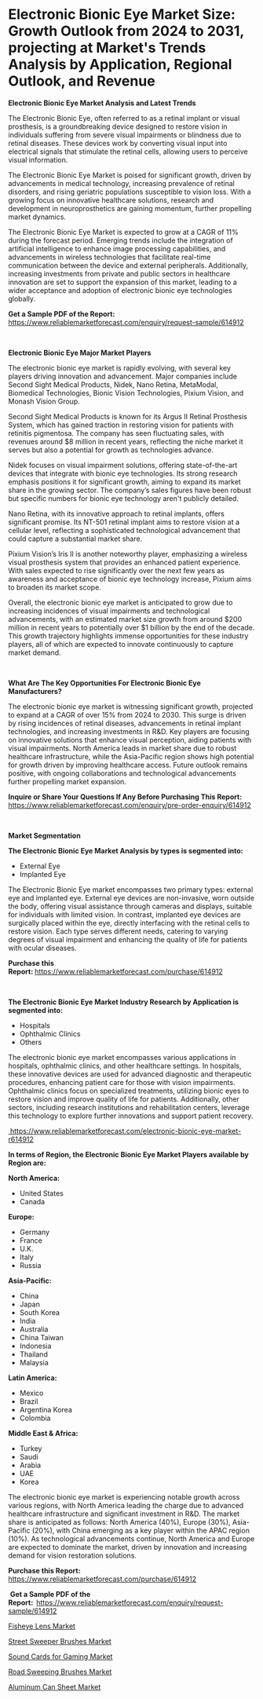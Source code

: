 <p><h1>Electronic Bionic Eye Market Size: Growth Outlook from 2024 to 2031, projecting at Market's Trends Analysis by Application, Regional Outlook, and Revenue</h1></p><p><strong>Electronic Bionic Eye Market Analysis and Latest Trends</strong></p>
<p><p>The Electronic Bionic Eye, often referred to as a retinal implant or visual prosthesis, is a groundbreaking device designed to restore vision in individuals suffering from severe visual impairments or blindness due to retinal diseases. These devices work by converting visual input into electrical signals that stimulate the retinal cells, allowing users to perceive visual information.</p><p>The Electronic Bionic Eye Market is poised for significant growth, driven by advancements in medical technology, increasing prevalence of retinal disorders, and rising geriatric populations susceptible to vision loss. With a growing focus on innovative healthcare solutions, research and development in neuroprosthetics are gaining momentum, further propelling market dynamics.</p><p>The Electronic Bionic Eye Market is expected to grow at a CAGR of 11% during the forecast period. Emerging trends include the integration of artificial intelligence to enhance image processing capabilities, and advancements in wireless technologies that facilitate real-time communication between the device and external peripherals. Additionally, increasing investments from private and public sectors in healthcare innovation are set to support the expansion of this market, leading to a wider acceptance and adoption of electronic bionic eye technologies globally.</p></p>
<p><strong>Get a Sample PDF of the Report:&nbsp;</strong> <a href="https://www.reliablemarketforecast.com/enquiry/request-sample/614912?utm_campaign=1130&utm_medium=2&utm_source=Github&utm_content=ia&utm_term=01102024&utm_id=electronic-bionic-eye">https://www.reliablemarketforecast.com/enquiry/request-sample/614912</a></p>
<p>&nbsp;</p>
<p><strong>Electronic Bionic Eye Major Market Players</strong></p>
<p><p>The electronic bionic eye market is rapidly evolving, with several key players driving innovation and advancement. Major companies include Second Sight Medical Products, Nidek, Nano Retina, MetaModal, Biomedical Technologies, Bionic Vision Technologies, Pixium Vision, and Monash Vision Group. </p><p>Second Sight Medical Products is known for its Argus II Retinal Prosthesis System, which has gained traction in restoring vision for patients with retinitis pigmentosa. The company has seen fluctuating sales, with revenues around $8 million in recent years, reflecting the niche market it serves but also a potential for growth as technologies advance.</p><p>Nidek focuses on visual impairment solutions, offering state-of-the-art devices that integrate with bionic eye technologies. Its strong research emphasis positions it for significant growth, aiming to expand its market share in the growing sector. The company’s sales figures have been robust but specific numbers for bionic eye technology aren't publicly detailed.</p><p>Nano Retina, with its innovative approach to retinal implants, offers significant promise. Its NT-501 retinal implant aims to restore vision at a cellular level, reflecting a sophisticated technological advancement that could capture a substantial market share.</p><p>Pixium Vision’s Iris II is another noteworthy player, emphasizing a wireless visual prosthesis system that provides an enhanced patient experience. With sales expected to rise significantly over the next few years as awareness and acceptance of bionic eye technology increase, Pixium aims to broaden its market scope.</p><p>Overall, the electronic bionic eye market is anticipated to grow due to increasing incidences of visual impairments and technological advancements, with an estimated market size growth from around $200 million in recent years to potentially over $1 billion by the end of the decade. This growth trajectory highlights immense opportunities for these industry players, all of which are expected to innovate continuously to capture market demand.</p></p>
<p>&nbsp;</p>
<p><strong>What Are The Key Opportunities For Electronic Bionic Eye Manufacturers?</strong></p>
<p><p>The electronic bionic eye market is witnessing significant growth, projected to expand at a CAGR of over 15% from 2024 to 2030. This surge is driven by rising incidences of retinal diseases, advancements in retinal implant technologies, and increasing investments in R&D. Key players are focusing on innovative solutions that enhance visual perception, aiding patients with visual impairments. North America leads in market share due to robust healthcare infrastructure, while the Asia-Pacific region shows high potential for growth driven by improving healthcare access. Future outlook remains positive, with ongoing collaborations and technological advancements further propelling market expansion.</p></p>
<p><strong>Inquire or Share Your Questions If Any Before Purchasing This Report:</strong> <a href="https://www.reliablemarketforecast.com/enquiry/pre-order-enquiry/614912?utm_campaign=1130&utm_medium=2&utm_source=Github&utm_content=ia&utm_term=01102024&utm_id=electronic-bionic-eye">https://www.reliablemarketforecast.com/enquiry/pre-order-enquiry/614912</a></p>
<p>&nbsp;</p>
<p><strong>Market Segmentation</strong></p>
<p><strong>The Electronic Bionic Eye Market Analysis by types is segmented into:</strong></p>
<p><ul><li>External Eye</li><li>Implanted Eye</li></ul></p>
<p><p>The Electronic Bionic Eye market encompasses two primary types: external eye and implanted eye. External eye devices are non-invasive, worn outside the body, offering visual assistance through cameras and displays, suitable for individuals with limited vision. In contrast, implanted eye devices are surgically placed within the eye, directly interfacing with the retinal cells to restore vision. Each type serves different needs, catering to varying degrees of visual impairment and enhancing the quality of life for patients with ocular diseases.</p></p>
<p><strong>Purchase this Report:&nbsp;</strong><a href="https://www.reliablemarketforecast.com/purchase/614912?utm_campaign=1130&utm_medium=2&utm_source=Github&utm_content=ia&utm_term=01102024&utm_id=electronic-bionic-eye">https://www.reliablemarketforecast.com/purchase/614912</a></p>
<p>&nbsp;</p>
<p><strong>The Electronic Bionic Eye Market Industry Research by Application is segmented into:</strong></p>
<p><ul><li>Hospitals</li><li>Ophthalmic Clinics</li><li>Others</li></ul></p>
<p><p>The electronic bionic eye market encompasses various applications in hospitals, ophthalmic clinics, and other healthcare settings. In hospitals, these innovative devices are used for advanced diagnostic and therapeutic procedures, enhancing patient care for those with vision impairments. Ophthalmic clinics focus on specialized treatments, utilizing bionic eyes to restore vision and improve quality of life for patients. Additionally, other sectors, including research institutions and rehabilitation centers, leverage this technology to explore further innovations and support patient recovery.</p></p>
<p><a href="https://www.reliablemarketforecast.com/electronic-bionic-eye-market-r614912?utm_campaign=1130&utm_medium=2&utm_source=Github&utm_content=ia&utm_term=01102024&utm_id=electronic-bionic-eye">&nbsp;https://www.reliablemarketforecast.com/electronic-bionic-eye-market-r614912</a></p>
<p><strong>In terms of Region, the Electronic Bionic Eye Market Players available by Region are:</strong></p>
<p>
    <p> <strong> North America: </strong>
        <ul>
            <li>United States</li>
            <li>Canada</li>
        </ul>
        </p> 
    <p> <strong> Europe: </strong>
        <ul>
            <li>Germany</li>
            <li>France</li>
            <li>U.K.</li>
            <li>Italy</li>
            <li>Russia</li>
        </ul>
        </p> 
    <p> <strong> Asia-Pacific: </strong>
        <ul>
            <li>China</li>
            <li>Japan</li>
            <li>South Korea</li>
            <li>India</li>
            <li>Australia</li>
            <li>China Taiwan</li>
            <li>Indonesia</li>
            <li>Thailand</li>
            <li>Malaysia</li>
        </ul>
        </p> 
    <p> <strong> Latin America: </strong>
        <ul>
            <li>Mexico</li>
            <li>Brazil</li>
            <li>Argentina Korea</li>
            <li>Colombia</li>
        </ul>
        </p> 
    <p> <strong> Middle East & Africa: </strong>
        <ul>
            <li>Turkey</li>
            <li>Saudi</li>
            <li>Arabia</li>
            <li>UAE</li>
            <li>Korea</li>
        </ul>
    </p>
    </p>
<p><p>The electronic bionic eye market is experiencing notable growth across various regions, with North America leading the charge due to advanced healthcare infrastructure and significant investment in R&D. The market share is anticipated as follows: North America (40%), Europe (30%), Asia-Pacific (20%), with China emerging as a key player within the APAC region (10%). As technological advancements continue, North America and Europe are expected to dominate the market, driven by innovation and increasing demand for vision restoration solutions.</p></p>
<p><strong>Purchase this Report: </strong><a href="https://www.reliablemarketforecast.com/purchase/614912?utm_campaign=1130&utm_medium=2&utm_source=Github&utm_content=ia&utm_term=01102024&utm_id=electronic-bionic-eye">https://www.reliablemarketforecast.com/purchase/614912</a></p>
<p>&nbsp;<strong>Get a Sample PDF of the Report:&nbsp;&nbsp;</strong><a href="https://www.reliablemarketforecast.com/enquiry/request-sample/614912?utm_campaign=1130&utm_medium=2&utm_source=Github&utm_content=ia&utm_term=01102024&utm_id=electronic-bionic-eye">https://www.reliablemarketforecast.com/enquiry/request-sample/614912</a></p>
<p><strong></strong></p>
<p><p><a href="https://issuu.com/reportprime-2/docs/fisheye-lens-market-size-2030.pptx_337b71651acf1a?utm_campaign=1130&utm_medium=2&utm_source=Github&utm_content=ia&utm_term=01102024&utm_id=electronic-bionic-eye">Fisheye Lens Market</a></p><p><a href="https://www.linkedin.com/pulse/street-sweeper-brushes-industry-sector-new-technologies-market-rrdhf?utm_campaign=1130&utm_medium=2&utm_source=Github&utm_content=ia&utm_term=01102024&utm_id=electronic-bionic-eye">Street Sweeper Brushes Market</a></p><p><a href="https://issuu.com/reportprime-2/docs/sound-cards-for-gaming-market-size-_d19a066517fbec?utm_campaign=1130&utm_medium=2&utm_source=Github&utm_content=ia&utm_term=01102024&utm_id=electronic-bionic-eye">Sound Cards for Gaming Market</a></p><p><a href="https://www.linkedin.com/pulse/strategic-insights-global-road-sweeping-brushes-market-trends-lvwzf?utm_campaign=1130&utm_medium=2&utm_source=Github&utm_content=ia&utm_term=01102024&utm_id=electronic-bionic-eye">Road Sweeping Brushes Market</a></p><p><a href="https://github.com/haydee0czminge/Market-Research-Report-List-1/blob/main/aluminum-can-sheet-market.md?utm_campaign=1130&utm_medium=2&utm_source=Github&utm_content=ia&utm_term=01102024&utm_id=electronic-bionic-eye">Aluminum Can Sheet Market</a></p></p>